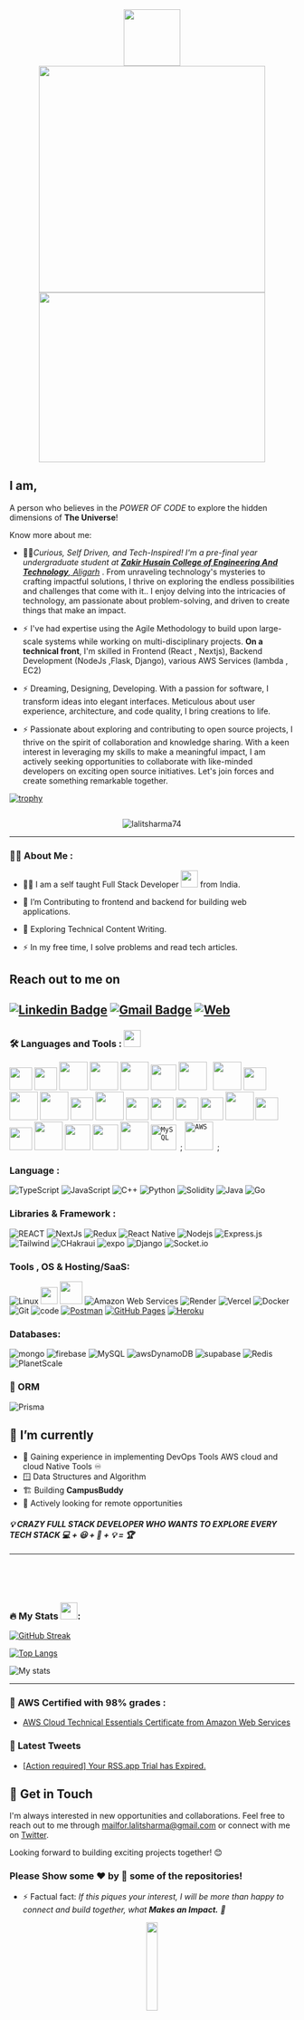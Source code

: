 <div id="header" align="center">
  <img src="https://media.giphy.com/media/M9gbBd9nbDrOTu1Mqx/giphy.gif" width="100"/>
</div>

<!-- <h1 align="center">Hi there<img src="https://media.giphy.com/media/hvRJCLFzcasrR4ia7z/giphy.gif" width="30px"/> , I'm Lalit Sharma</h1> -->

<div align="center"> 
  <img width="400" src="https://readme-typing-svg.herokuapp.com?font=JetBrains+Mono&weight=600&size=30&duration=3000&color=2AF7B4&width=535&lines=Hi%2C+I'm+Lalit+Sharma+%F0%9F%91%8B;Let's+Connect!"/>
</div>
<div align="center">
<img src="https://cdn.dribbble.com/users/1282416/screenshots/2859399/media/7876dd3dbc1111578d80369da11b047b.gif" width="400" height="300" /> 
</div>

## I am,

A person who believes in the _POWER OF CODE_ to explore the hidden dimensions of **The Universe**!

Know more about me:

- 👨‍🎓<em>Curious, Self Driven, and Tech-Inspired! I'm a pre-final year undergraduate student at <a href="https://amu.ac.in/"> <b>Zakir Husain College of Engineering And Technology</b>, Aligarh</a> </em>. From unraveling technology's mysteries to crafting impactful solutions, I thrive on exploring the endless possibilities and challenges that come with it.. I enjoy delving into the intricacies of technology, am passionate about problem-solving, and driven to create things that make an impact.

- ⚡️ I've had expertise using the Agile Methodology to build upon large-scale systems while working on multi-disciplinary projects. **On a technical front**, I'm skilled in Frontend (React , Nextjs), Backend Development (NodeJs ,Flask, Django), various AWS Services (lambda , EC2)

- ⚡ Dreaming, Designing, Developing. With a passion for software, I transform ideas into elegant interfaces. Meticulous about user experience, architecture, and code quality, I bring creations to life.
- ⚡ Passionate about exploring and contributing to open source projects, I thrive on the spirit of collaboration and knowledge sharing. With a keen interest in leveraging my skills to make a meaningful impact, I am actively seeking opportunities to collaborate with like-minded developers on exciting open source initiatives. Let's join forces and create something remarkable together.

[![trophy](https://github-profile-trophy.vercel.app/?username=mrExplorist)](https://github.com/mrExplorist/github-profile-trophy)

<p align="center"><a href="https://twitter.com/Mr_Explorist" target="blank"><img src="https://img.shields.io/twitter/follow/?logo=twitter&style=for-the-badge" alt="" /></a></p>
<p align="center"> <img src="https://komarev.com/ghpvc/?username=LalitSharma74&label=Profile%20views&color=0e75b6&style=flat" alt="lalitsharma74" /> </p>

---

### :man_technologist: About Me :

- :man_technologist: I am a self taught Full Stack Developer <img src="https://media.giphy.com/media/WUlplcMpOCEmTGBtBW/giphy.gif" width="30"> from India.
- :telescope: I’m Contributing to frontend and backend for building web applications.

- :seedling: Exploring Technical Content Writing.

- :zap: In my free time, I solve problems and read tech articles.

<h2> Reach out to me on</h2>

[![Linkedin Badge](https://img.shields.io/badge/-LinkedIn-blue?style=flat-square&logo=Linkedin&logoColor=white&link=https://www.linkedin.com/in/pinglalit/)](https://www.linkedin.com/in/pinglalit/)
[![Gmail Badge](https://img.shields.io/badge/-Gmail-c14438?style=flat-square&logo=Gmail&logoColor=white&link=mailto:saloniguptasg12@gmail.com)](mailto:lksharma742k@gmail.com)
[![Web](https://img.shields.io/badge/-Portfolio-black?style=flat-square&logo=Wordpress&logoColor=white&link=https://litsharmadev.tech/)](https://litsharmadev.tech/)
---

### :hammer_and_wrench: Languages and Tools : <img src="https://media.giphy.com/media/iY8CRBdQXODJSCERIr/giphy.gif" width="30px" >

<div>
  <code><img src="https://cdn.jsdelivr.net/gh/devicons/devicon/icons/typescript/typescript-original.svg" width="40" height="40" /></code>
  <code><img src="https://cdn.jsdelivr.net/gh/devicons/devicon/icons/javascript/javascript-plain.svg" width="40" height="40"  /></code>
  <code><img src="https://cdn.jsdelivr.net/gh/devicons/devicon/icons/go/go-original-wordmark.svg" width="50" height="50"  /></code>
  <code><img src="https://cdn.jsdelivr.net/gh/devicons/devicon/icons/react/react-original-wordmark.svg" width="50" height="50"/></code>
  <code><img src="https://cdn.jsdelivr.net/gh/devicons/devicon/icons/nextjs/nextjs-original-wordmark.svg" width="50" height="50" /></code>
<!--   <code><img src="https://toppng.com/uploads/preview/react-native-svg-transformer-allows-you-import-svg-aperture-science-innovators-logo-11562851994zqcpwozsvy.png" height="45" alt = "React Native" /></code> -->
  <code><img src="https://cdn.jsdelivr.net/gh/devicons/devicon/icons/redux/redux-original.svg" width="45" height="45"/></code>
  <code><img src="https://cdn.jsdelivr.net/gh/devicons/devicon/icons/firebase/firebase-plain-wordmark.svg" width="50" height="50"/>&nbsp</code>
  <code><img src="https://cdn.jsdelivr.net/gh/devicons/devicon/icons/java/java-original-wordmark.svg" width="50" height="50"  /></code>
  <code><img src="https://cdn.jsdelivr.net/gh/devicons/devicon/icons/cplusplus/cplusplus-original.svg" width="40" height="40" /></code>
   <code><img src="https://cdn.jsdelivr.net/gh/devicons/devicon/icons/nodejs/nodejs-original-wordmark.svg" width="50" height="50" /></code>
<!--   <code><img src="https://cdn.jsdelivr.net/gh/devicons/devicon/icons/npm/npm-original-wordmark.svg" width="40" height="40"/></code> -->
  <code><img src="https://cdn.jsdelivr.net/gh/devicons/devicon/icons/mongodb/mongodb-original-wordmark.svg" width="50" height="50"/></code>
  <code><img src="https://cdn.jsdelivr.net/gh/devicons/devicon/icons/socketio/socketio-original.svg" width="40" height="40" /></code>
  <code><img src="https://cdn.jsdelivr.net/gh/devicons/devicon/icons/linux/linux-original.svg" width="50" height="50" /></code>
  <code><img src="https://cdn.jsdelivr.net/gh/devicons/devicon/icons/docker/docker-original-wordmark.svg" width="40" height="40"/></code>
  <code><img src="https://cdn.jsdelivr.net/gh/devicons/devicon/icons/bootstrap/bootstrap-original-wordmark.svg" width="40" height="40"/></code>
  <code><img src="https://cdn.jsdelivr.net/gh/devicons/devicon/icons/materialui/materialui-original.svg" width="40" height="40"  /></code>
  <code><img src="https://cdn.jsdelivr.net/gh/devicons/devicon/icons/tailwindcss/tailwindcss-plain.svg" width="40" height="40"/></code>
  <code><img src="https://cdn.jsdelivr.net/gh/devicons/devicon/icons/git/git-plain-wordmark.svg" width="50" height="50"/></code>
  <code><img src="https://cdn.jsdelivr.net/gh/devicons/devicon/icons/github/github-original.svg" width="40" height="40"/></code>
  <code><img src="https://cdn.jsdelivr.net/gh/devicons/devicon/icons/heroku/heroku-plain-wordmark.svg" width="40" height="40" /></code>
  <code><img src="https://cdn.jsdelivr.net/gh/devicons/devicon/icons/jupyter/jupyter-original-wordmark.svg" width="50" height="50" /></code>
<!--   <code><img src="https://cdn.jsdelivr.net/gh/devicons/devicon/icons/kubernetes/kubernetes-plain-wordmark.svg" width="50" height="50" /></code> -->
  <code><img src="https://cdn.jsdelivr.net/gh/devicons/devicon/icons/python/python-original-wordmark.svg"  width="45" height="45" /></code>
<!--   <code><img src="https://cdn.jsdelivr.net/gh/devicons/devicon/icons/anaconda/anaconda-original-wordmark.svg" width="45" height="45"/></code> -->
<!--   <code><img src="https://cdn.jsdelivr.net/gh/devicons/devicon/icons/numpy/numpy-original.svg" width="45" height="45"/></code> -->
<!--   <code><img src="https://cdn.jsdelivr.net/gh/devicons/devicon/icons/opencv/opencv-original-wordmark.svg" width="45" height="45" /></code> -->
<!--   <code><img src="https://cdn.jsdelivr.net/gh/devicons/devicon/icons/tensorflow/tensorflow-original-wordmark.svg"  width="65" height="65" /></code> -->
<!--   <code><img src="https://cdn.jsdelivr.net/gh/devicons/devicon/icons/terraform/terraform-original-wordmark.svg" width="45" height="45"/></code> -->
<!--   <code><img src="https://cdn.jsdelivr.net/gh/devicons/devicon/icons/ubuntu/ubuntu-plain-wordmark.svg" width="45" height="45"/></code> -->
  <code><img src="https://cdn.jsdelivr.net/gh/devicons/devicon/icons/vscode/vscode-original-wordmark.svg" width="45" height="45"/></code>
<!--   <code><img src="https://cdn.jsdelivr.net/gh/devicons/devicon/icons/webpack/webpack-plain-wordmark.svg" width="65" height="65" /></code> -->
<code><img src="https://cdn.jsdelivr.net/gh/devicons/devicon/icons/graphql/graphql-plain.svg" width="50" height="50"/></code>
<!--   <code><img src="https://cdn.jsdelivr.net/gh/devicons/devicon/icons/flutter/flutter-original.svg" title="Flutter" alt="Flutter" width="40" height="40"/></code> -->
  <code><img src="https://cdn.jsdelivr.net/gh/devicons/devicon/icons/mysql/mysql-original-wordmark.svg" title="MySQL"  alt="MySQL" width="45" height="45"/>&nbsp</code>;
  <code><img src="https://cdn.jsdelivr.net/gh/devicons/devicon/icons/amazonwebservices/amazonwebservices-plain-wordmark.svg" title="AWS" alt="AWS" width="50" height="50"/>&nbsp</code>;

### Language :

![TypeScript](https://img.shields.io/badge/TypeScript-007ACC?style=flat-square&logo=typescript&logoColor=white)
![JavaScript](https://img.shields.io/badge/-JavaScript-black?style=flat-square&logo=javascript)
![C++](https://img.shields.io/badge/-C++-00599C?style=flat-square&logo=c)
![Python](https://img.shields.io/badge/-Python-black?style=flat-square&logo=Python)
![Solidity](https://img.shields.io/badge/Solidity-%23363636.svg?style=flat-square&logo=solidity&logoColor=white)
![Java](https://img.shields.io/badge/-java-E34A86?style=flat-square&logo=java)
![Go](https://img.shields.io/badge/go-%2300ADD8.svg?style=flat-square&logo=go&logoColor=white)

### Libraries & Framework :

![REACT](https://img.shields.io/badge/React-20232A?style=flat-square&logo=react&logoColor=61DAFB)
![NextJs](https://img.shields.io/badge/next.js-000000?style=flat-square&logo=nextdotjs&logoColor=white)
![Redux](https://img.shields.io/badge/Redux-593D88?style=flat-square&logo=redux&logoColor=white)
![React Native](https://img.shields.io/badge/React_Native-20232A?style=flat-square&logo=react&logoColor=61DAFB)
![Nodejs](https://img.shields.io/badge/-Nodejs-black?style=flat-square&logo=Node.js)
![Express.js](https://img.shields.io/badge/express.js-%23404d59.svg?style=flat-square&logo=express&logoColor=%2361DAFB)
![Tailwind](https://img.shields.io/badge/Tailwind_CSS-38B2AC?style=flat-square&logo=tailwind-css&logoColor=white)
![CHakraui](https://img.shields.io/badge/Chakra--UI-319795?style=flat-square&logo=chakra-ui&logoColor=white)
![expo](https://img.shields.io/badge/Expo-1B1F23?style=flat-square&logo=expo&logoColor=white)
![Django](https://img.shields.io/badge/django-%23092E20.svg?style=flat-square&logo=django&logoColor=white)
![Socket.io](https://img.shields.io/badge/Socket.io-black?style=flat-square&logo=socket.io&badgeColor=010101)

### Tools , OS & Hosting/SaaS:

![Linux](https://img.shields.io/badge/Linux-FCC624?style=flat-square&logo=linux&logoColor=black)
<img src="https://cdn.jsdelivr.net/gh/devicons/devicon/icons/linux/linux-original.svg"  width="30"/>
<img src="https://cdn.jsdelivr.net/gh/devicons/devicon/icons/npm/npm-original-wordmark.svg" width="40" />
![Amazon Web Services](https://img.shields.io/badge/Amazon%20AWS-232F3E?style=flat-square&logo=amazon-aws)
![Render](https://img.shields.io/badge/Render-%46E3B7.svg?style=flat-square&logo=render&logoColor=white)
![Vercel](https://img.shields.io/badge/vercel-%23000000.svg?style=for-the-badge&logo=vercel&logoColor=white)
![Docker](https://img.shields.io/badge/-Docker-white?style=flat-square&logo=docker)
![Git](https://img.shields.io/badge/-Git-black?style=flat-square&logo=git)
![code](https://img.shields.io/badge/Visual_Studio_Code-0078D4?style=flat-square&logo=visual%20studio%20code&logoColor=white)
<a href="#"><img alt="Postman" src="https://img.shields.io/badge/Postman-FF6C37?logo=postman&logoColor=white"></a>
<a href="#"><img alt="GitHub Pages" src="https://img.shields.io/badge/GitHub%20Pages-%23327FC7.svg?logo=github&logoColor=white"></a>
<a href="#"><img alt="Heroku" src="https://img.shields.io/badge/Heroku%20-%23430098.svg?logo=heroku&logoColor=white"></a>

### Databases:

![mongo](https://img.shields.io/badge/MongoDB-4EA94B?style=for-the-badge&logo=mongodb&logoColor=white)
![firebase](https://img.shields.io/badge/firebase-ffca28?style=for-the-badge&logo=firebase&logoColor=black)
![MySQL](https://img.shields.io/badge/mysql-%2300f.svg?style=for-the-badge&logo=mysql&logoColor=white)
![awsDynamoDB](https://img.shields.io/badge/Amazon%20DynamoDB-4053D6?style=for-the-badge&logo=Amazon%20DynamoDB&logoColor=white)
![supabase](https://img.shields.io/badge/Supabase-181818?style=for-the-badge&logo=supabase&logoColor)
![Redis](https://img.shields.io/badge/redis-%23DD0031.svg?style=for-the-badge&logo=redis&logoColor=white)
![PlanetScale](https://img.shields.io/badge/planetscale-%23000000.svg?style=for-the-badge&logo=planetscale&logoColor=white)

### 🎋 ORM

![Prisma](https://img.shields.io/badge/Prisma-3982CE?style=flat-square&logo=Prisma&logoColor=white)

## :seedling: I’m currently

- :avocado: Gaining experience in implementing DevOps Tools AWS cloud and cloud Native Tools :infinity:
- :window: Data Structures and Algorithm
- :building_construction: Building <b>CampusBuddy</b>
- :superhero: Actively looking for remote opportunities

<em><h4>:bulb: CRAZY FULL STACK DEVELOPER WHO WANTS TO EXPLORE EVERY TECH STACK 💻 + 😃 + 🧠 + 💡 = 🏆 </h4> </em>

---

<p>
</br>

</p>
<br/>

### :fire: My Stats <img src="https://media.giphy.com/media/iY8CRBdQXODJSCERIr/giphy.gif" width="30px">:

[![GitHub Streak](http://github-readme-streak-stats.herokuapp.com?user=mrExplorist&theme=violet-punch&border_radius=7)](https://git.io/streak-stats)

[![Top Langs](https://github-readme-stats.vercel.app/api/top-langs/?username=mrExplorist&layout=compact&theme=vision-friendly-dark)](https://github.com/mrExplorist/github-readme-stats)

![My stats](https://github-readme-stats.vercel.app/api?username=mrExplorist&show_icons=true&theme=radical)

---

### :bookmark_tabs: AWS Certified with 98% grades :

- [AWS Cloud Technical Essentials Certificate from Amazon Web Services](https://coursera.org/share/6026461fef79bb9f34b9b34a9208db38)

### 📱 Latest Tweets

<!-- TWITTER:START -->
- [[Action required] Your RSS.app Trial has Expired.](https://rss.app)
<!-- TWITTER:END -->

## 📧 Get in Touch

I'm always interested in new opportunities and collaborations. Feel free to reach out to me through [mailfor.lalitsharma@gmail.com](mailto:mailfor.lalitsharma@gmail.com) or connect with me on [Twitter](https://twitter.com/Mr_Explorist).

Looking forward to building exciting projects together! 😊

### Please Show some ❤️ by :star2: some of the repositories!

- ⚡ Factual fact: _If this piques your interest, I will be more than happy to connect and build together, what **Makes an Impact.** 🙂_
<p align="center"><img src="https://media.giphy.com/media/jpVnC65DmYeyRL4LHS/giphy.gif" width="20%"></p>
